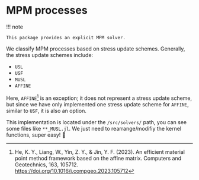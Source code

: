 # MPM processes

!!! note

    This package provides an explicit MPM solver.

We classify MPM processes based on stress update schemes. Generally, the stress update schemes include: 

- `USL`
- `USF`
- `MUSL`
- `AFFINE` 

Here, `AFFINE`[^1] is an exception; it does not represent a stress update scheme, but since we have only implemented one stress update scheme for `AFFINE`, similar to `USF`, it is also an option.

[^1]: He, K. Y., Liang, W., Yin, Z. Y., & Jin, Y. F. (2023). An efficient material point method framework based on the affine matrix. Computers and Geotechnics, 163, 105712. https://doi.org/10.1016/j.compgeo.2023.105712

This implementation is located under the `/src/solvers/` path, you can see some files like `**_MUSL.jl`. We just need to rearrange/modifiy the kernel functions, super easy! 🎸